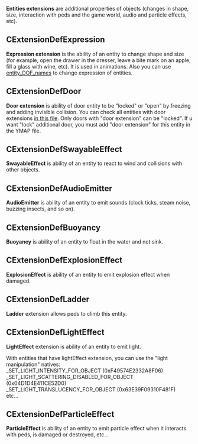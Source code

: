 **Entities extensions** are additional properties of objects (changes in shape, size, interaction with peds and the game world, audio and particle effects, etc). 


## CExtensionDefExpression

**Expression extension** is the ability of an entity to change shape and size (for example, open the drawer in the dresser, leave a bite mark on an apple, fill a glass with wine, etc). It is used in animations. Also you can use [entity_DOF_names](https://github.com/femga/rdr3_discoveries/blob/master/objects/entity_extensions/entity_extensions___expressions___entity_DOF_names.lua) to change expression of entities.

## CExtensionDefDoor

**Door extension** is ability of door entity to be "locked" or "open" by freezing and adding invisible collision. You can check all entities with door extensions [in this file](https://github.com/femga/rdr3_discoveries/blob/master/doorHashes/doorhashes.lua). Only doors with "door extension" can be "locked". If u want "lock" additional door, you must add "door extension" for this entity in the YMAP file.

## CExtensionDefSwayableEffect

**SwayableEffect** is ability of an entity to react to wind and collisions with other objects.


## CExtensionDefAudioEmitter

**AudioEmitter** is ability of an entity to emit sounds (clock ticks, steam noise, buzzing insects, and so on).

## CExtensionDefBuoyancy

**Buoyancy** is ability of an entity to float in the water and not sink. 


## CExtensionDefExplosionEffect

**ExplosionEffect** is ability of an entity to emit explosion effect when damaged. 


## CExtensionDefLadder

**Ladder** extension allows peds to climb this entity.


## CExtensionDefLightEffect

**LightEffect** extension is ability of an entity to emit light. 

With entities that have lightEffect extension, you can use the "light manipulation" natives:<br>
	_SET_LIGHT_INTENSITY_FOR_OBJECT		(0xF49574E2332A8F06)<br>
	_SET_LIGHT_SCATTERING_DISABLED_FOR_OBJECT	(0x04D1D4E411CE52D0)<br>
	_SET_LIGHT_TRANSLUCENCY_FOR_OBJECT	(0x63E39F09310F481F)<br>
	etc...<br>

## CExtensionDefParticleEffect

**ParticleEffect** is ability of an entity to emit particle effect when it interacts with peds, is damaged or destroyed, etc...